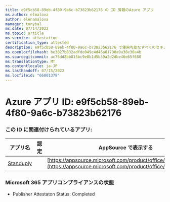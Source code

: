 ```yaml
---
title: e9f5cb58-89eb-4f80-9a6c-b73823b62176 の ID 情報のAzure アプリ
ms.author: elmalova
author: elenamalova
manager: tonybal
ms.date: 07/14/2022
ms.topic: article
ms.service: attestation
certification_type: attested
description: e9f5cb58-89eb-4f80-9a6c-b73823b62176 で使用可能なすべてのセキュリティとコンプライアンス情報。
ms.openlocfilehash: be3027b832adfde049e4d46a81790a9a38e30a4b
ms.sourcegitcommit: ac75dd8bb815bc9e8b1d5b39a2d2dbe46e65f680
ms.translationtype: MT
ms.contentlocale: ja-JP
ms.lasthandoff: 07/15/2022
ms.locfileid: "66801378"
---
```

# <a name="azure-app-id-e9f5cb58-89eb-4f80-9a6c-b73823b62176"></a>Azure アプリ ID: e9f5cb58-89eb-4f80-9a6c-b73823b62176


### <a name="apps-associated-with-this-id"></a>この ID に関連付けられているアプリ:
| **アプリ名** | **認定** | **AppSource で表示する** |
|--------------|---------------|-----------------------|
| [Standuply](../forward/WA200003001.md) |  | [https://appsource.microsoft.com/product/office/WA200003001](https://appsource.microsoft.com/product/office/WA200003001) |

### <a name="microsoft-365-app-compliance-status"></a>Microsoft 365 アプリコンプライアンスの状態
- Publisher Attestaton Status: Completed
